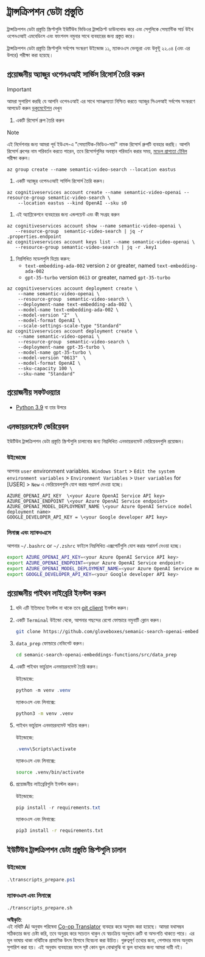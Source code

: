 <!--
CO_OP_TRANSLATOR_METADATA:
{
  "original_hash": "0d69f2d5814a698d3de5d0235940b5ae",
  "translation_date": "2025-05-19T18:47:59+00:00",
  "source_file": "08-building-search-applications/scripts/README.md",
  "language_code": "bn"
}
-->
# ট্রান্সক্রিপশন ডেটা প্রস্তুতি

ট্রান্সক্রিপশন ডেটা প্রস্তুতি স্ক্রিপ্টগুলি ইউটিউব ভিডিওর ট্রান্সক্রিপ্ট ডাউনলোড করে এবং সেগুলিকে সেম্যান্টিক সার্চ উইথ ওপেনএআই এমবেডিংস এবং ফাংশনস নমুনার সাথে ব্যবহারের জন্য প্রস্তুত করে।

ট্রান্সক্রিপশন ডেটা প্রস্তুতি স্ক্রিপ্টগুলি সর্বশেষ সংস্করণ উইন্ডোজ ১১, ম্যাকওএস ভেনচুরা এবং উবুন্টু ২২.০৪ (এবং এর উপরে) পরীক্ষা করা হয়েছে।

## প্রয়োজনীয় অ্যাজুর ওপেনএআই সার্ভিস রিসোর্স তৈরি করুন

> [!IMPORTANT]
> আমরা সুপারিশ করছি যে আপনি ওপেনএআই এর সাথে সামঞ্জস্যতা নিশ্চিত করতে অ্যাজুর সিএলআই সর্বশেষ সংস্করণে আপডেট করুন
> [ডকুমেন্টেশন](https://learn.microsoft.com/cli/azure/update-azure-cli?WT.mc_id=academic-105485-koreyst) দেখুন

1. একটি রিসোর্স গ্রুপ তৈরি করুন

> [!NOTE]
> এই নির্দেশনার জন্য আমরা পূর্ব ইউএস-এ "সেম্যান্টিক-ভিডিও-সার্চ" নামক রিসোর্স গ্রুপটি ব্যবহার করছি।
> আপনি রিসোর্স গ্রুপের নাম পরিবর্তন করতে পারেন, তবে রিসোর্সগুলির অবস্থান পরিবর্তন করার সময়,
> [মডেল প্রাপ্যতা টেবিল](https://aka.ms/oai/models?WT.mc_id=academic-105485-koreyst) পরীক্ষা করুন।

```console
az group create --name semantic-video-search --location eastus
```

1. একটি অ্যাজুর ওপেনএআই সার্ভিস রিসোর্স তৈরি করুন।

```console
az cognitiveservices account create --name semantic-video-openai --resource-group semantic-video-search \
    --location eastus --kind OpenAI --sku s0
```

1. এই অ্যাপ্লিকেশনে ব্যবহারের জন্য এন্ডপয়েন্ট এবং কী সংগ্রহ করুন

```console
az cognitiveservices account show --name semantic-video-openai \
   --resource-group  semantic-video-search | jq -r .properties.endpoint
az cognitiveservices account keys list --name semantic-video-openai \
   --resource-group semantic-video-search | jq -r .key1
```

1. নিম্নলিখিত মডেলগুলি ডিপ্লয় করুন:
   - `text-embedding-ada-002` version `2` or greater, named `text-embedding-ada-002`
   - `gpt-35-turbo` version `0613` or greater, named `gpt-35-turbo`

```console
az cognitiveservices account deployment create \
    --name semantic-video-openai \
    --resource-group  semantic-video-search \
    --deployment-name text-embedding-ada-002 \
    --model-name text-embedding-ada-002 \
    --model-version "2"  \
    --model-format OpenAI \
    --scale-settings-scale-type "Standard"
az cognitiveservices account deployment create \
    --name semantic-video-openai \
    --resource-group  semantic-video-search \
    --deployment-name gpt-35-turbo \
    --model-name gpt-35-turbo \
    --model-version "0613"  \
    --model-format OpenAI \
    --sku-capacity 100 \
    --sku-name "Standard"
```

## প্রয়োজনীয় সফটওয়্যার

- [Python 3.9](https://www.python.org/downloads/?WT.mc_id=academic-105485-koreyst) বা তার উপরে

## এনভায়রনমেন্ট ভেরিয়েবল

ইউটিউব ট্রান্সক্রিপশন ডেটা প্রস্তুতি স্ক্রিপ্টগুলি চালানোর জন্য নিম্নলিখিত এনভায়রনমেন্ট ভেরিয়েবলগুলি প্রয়োজন।

### উইন্ডোজে

আপনার `user` environment variables.
`Windows Start` > `Edit the system environment variables` > `Environment Variables` > `User variables` for [USER] > `New` এ ভেরিয়েবলগুলি যোগ করার পরামর্শ দেওয়া হচ্ছে।

```text
AZURE_OPENAI_API_KEY  \<your Azure OpenAI Service API key>
AZURE_OPENAI_ENDPOINT \<your Azure OpenAI Service endpoint>
AZURE_OPENAI_MODEL_DEPLOYMENT_NAME \<your Azure OpenAI Service model deployment name>
GOOGLE_DEVELOPER_API_KEY = \<your Google developer API key>
```

### লিনাক্স এবং ম্যাকওএসে

আপনার `~/.bashrc` or `~/.zshrc` ফাইলে নিম্নলিখিত এক্সপোর্টগুলি যোগ করার পরামর্শ দেওয়া হচ্ছে।

```bash
export AZURE_OPENAI_API_KEY=<your Azure OpenAI Service API key>
export AZURE_OPENAI_ENDPOINT=<your Azure OpenAI Service endpoint>
export AZURE_OPENAI_MODEL_DEPLOYMENT_NAME=<your Azure OpenAI Service model deployment name>
export GOOGLE_DEVELOPER_API_KEY=<your Google developer API key>
```

## প্রয়োজনীয় পাইথন লাইব্রেরি ইনস্টল করুন

1. যদি এটি ইতিমধ্যে ইনস্টল না থাকে তবে [git client](https://git-scm.com/downloads?WT.mc_id=academic-105485-koreyst) ইনস্টল করুন।
1. একটি `Terminal` উইন্ডো থেকে, আপনার পছন্দের রেপো ফোল্ডারে নমুনাটি ক্লোন করুন।

    ```bash
    git clone https://github.com/gloveboxes/semanic-search-openai-embeddings-functions.git
    ```

1. `data_prep` ফোল্ডারে নেভিগেট করুন।

   ```bash
   cd semanic-search-openai-embeddings-functions/src/data_prep
   ```

1. একটি পাইথন ভার্চুয়াল এনভায়রনমেন্ট তৈরি করুন।

    উইন্ডোজে:

    ```powershell
    python -m venv .venv
    ```

    ম্যাকওএস এবং লিনাক্সে:

    ```bash
    python3 -m venv .venv
    ```

1. পাইথন ভার্চুয়াল এনভায়রনমেন্ট সক্রিয় করুন।

   উইন্ডোজে:

   ```powershell
   .venv\Scripts\activate
   ```

   ম্যাকওএস এবং লিনাক্সে:

   ```bash
   source .venv/bin/activate
   ```

1. প্রয়োজনীয় লাইব্রেরিগুলি ইনস্টল করুন।

   উইন্ডোজে:

   ```powershell
   pip install -r requirements.txt
   ```

   ম্যাকওএস এবং লিনাক্সে:

   ```bash
   pip3 install -r requirements.txt
   ```

## ইউটিউব ট্রান্সক্রিপশন ডেটা প্রস্তুতি স্ক্রিপ্টগুলি চালান

### উইন্ডোজে

```powershell
.\transcripts_prepare.ps1
```

### ম্যাকওএস এবং লিনাক্সে

```bash
./transcripts_prepare.sh
```

**অস্বীকৃতি**:  
এই নথিটি AI অনুবাদ পরিষেবা [Co-op Translator](https://github.com/Azure/co-op-translator) ব্যবহার করে অনুবাদ করা হয়েছে। আমরা যথাসম্ভব সঠিকতার জন্য চেষ্টা করি, তবে অনুগ্রহ করে সচেতন থাকুন যে স্বয়ংক্রিয় অনুবাদে ত্রুটি বা অসংগতি থাকতে পারে। এর মূল ভাষায় থাকা নথিটিকে প্রামাণিক উৎস হিসাবে বিবেচনা করা উচিত। গুরুত্বপূর্ণ তথ্যের জন্য, পেশাদার মানব অনুবাদ সুপারিশ করা হয়। এই অনুবাদ ব্যবহারের ফলে সৃষ্ট কোন ভুল বোঝাবুঝি বা ভুল ব্যাখ্যার জন্য আমরা দায়ী নই।